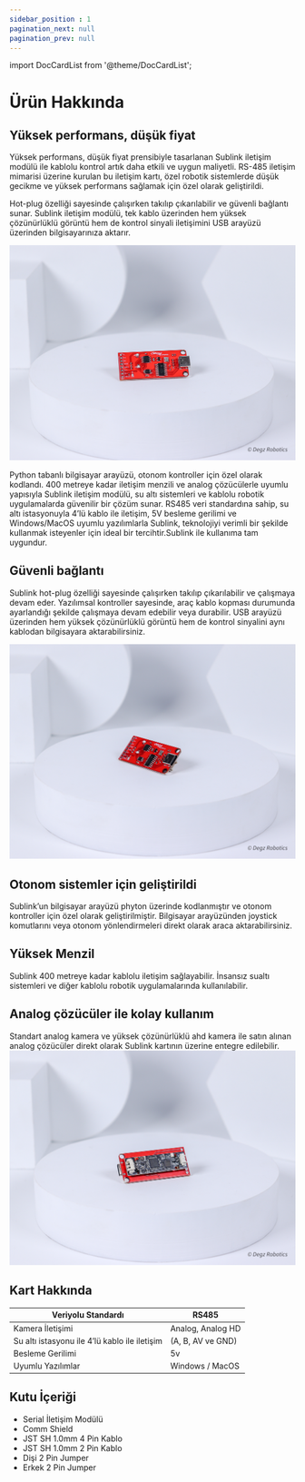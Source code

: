 ```yaml
---
sidebar_position : 1
pagination_next: null
pagination_prev: null
---
```


import DocCardList from '@theme/DocCardList';

# Ürün Hakkında

## Yüksek performans, düşük fiyat

Yüksek performans, düşük fiyat prensibiyle tasarlanan Sublink iletişim modülü ile kablolu kontrol artık daha etkili ve uygun maliyetli. RS-485 iletişim mimarisi üzerine kurulan bu iletişim kartı, özel robotik sistemlerde düşük gecikme ve yüksek performans sağlamak için özel olarak geliştirildi. 

Hot-plug özelliği sayesinde çalışırken takılıp çıkarılabilir ve güvenli bağlantı sunar. Sublink iletişim modülü, tek kablo üzerinden hem yüksek çözünürlüklü görüntü hem de kontrol sinyali iletişimini USB arayüzü üzerinden bilgisayarınıza aktarır.

![Sublink iletişim Modülü](./image/sublink-5.jpg)

 Python tabanlı bilgisayar arayüzü, otonom kontroller için özel olarak kodlandı. 400 metreye kadar iletişim menzili ve analog çözücülerle uyumlu yapısıyla Sublink iletişim modülü, su altı sistemleri ve kablolu robotik uygulamalarda güvenilir bir çözüm sunar. RS485 veri standardına sahip, su altı istasyonuyla 4’lü kablo ile iletişim, 5V besleme gerilimi ve Windows/MacOS uyumlu yazılımlarla Sublink, teknolojiyi verimli bir şekilde kullanmak isteyenler için ideal bir tercihtir.Sublink ile kullanıma tam uygundur.

## Güvenli bağlantı

Sublink hot-plug özelliği sayesinde çalışırken takılıp çıkarılabilir ve çalışmaya devam eder. Yazılımsal kontroller sayesinde, araç kablo kopması durumunda ayarlandığı şekilde çalışmaya devam edebilir veya durabilir.
USB arayüzü üzerinden hem yüksek çözünürlüklü görüntü hem de kontrol sinyalini aynı kablodan bilgisayara aktarabilirsiniz.

![Sublink iletişim Modülü](./image/sublink-3.jpg)
## Otonom sistemler için geliştirildi


Sublink’un bilgisayar arayüzü phyton üzerinde kodlanmıştır ve otonom kontroller için özel olarak geliştirilmiştir. Bilgisayar arayüzünden joystick komutlarını veya otonom yönlendirmeleri direkt olarak araca aktarabilirsiniz.

## Yüksek Menzil

Sublink 400 metreye kadar kablolu iletişim sağlayabilir. İnsansız sualtı sistemleri ve diğer kablolu robotik uygulamalarında kullanılabilir.


## Analog çözücüler ile kolay kullanım

Standart analog kamera ve yüksek çözünürlüklü ahd kamera ile satın alınan analog çözücüler direkt olarak Sublink kartının üzerine entegre edilebilir.
![Sublink iletişim Modülü](./image/sublink-2.jpg)



## Kart Hakkında

| Veriyolu Standardı                             | RS485             |
|------------------------------------------------|-------------------|
| Kamera İletişimi                               | Analog, Analog HD |
| Su altı istasyonu ile 4’lü kablo ile iletişim  | (A, B, AV ve GND) |
| Besleme Gerilimi                               | 5v                |
| Uyumlu Yazılımlar                              | Windows / MacOS   |

## Kutu İçeriği

- Serial İletişim Modülü
- Comm Shield
- JST SH 1.0mm 4 Pin Kablo
- JST SH 1.0mm 2 Pin Kablo
- Dişi 2 Pin Jumper
- Erkek 2 Pin Jumper
<DocCardList />